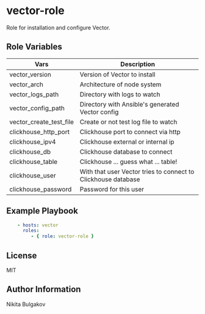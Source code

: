vector-role
=========

Role for installation and configure Vector.

Role Variables
--------------

| Vars                    | Description                                                   |
| ----------------------- | ------------------------------------------------------------- |
| vector_version          | Version of Vector to install                                  |
| vector_arch             | Architecture of node system                                   |
| vector_logs_path        | Directory with logs to watch                                  |
| vector_config_path      | Directory with Ansible's generated Vector config              |
| vector_create_test_file | Create or not test log file to watch                          |
| clickhouse_http_port    | Clickhouse port to connect via http                           |
| clickhouse_ipv4         | Clickhouse external or internal ip                                        |
| clickhouse_db           | Clickhouse database to connect                                |
| clickhouse_table        | Clickhouse ... guess what ... table!                          |
| clickhouse_user         | With that user Vector tries to connect to Clickhouse database |
| clickhouse_password     | Password for this user                                        |

Example Playbook
----------------

```yaml
    - hosts: vector
      roles:
         - { role: vector-role }
```

License
-------

MIT

Author Information
------------------

Nikita Bulgakov
